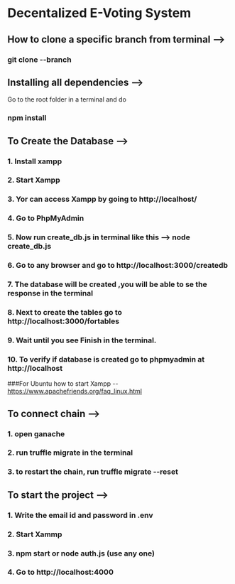 # Decentalized E-Voting System

## How to clone a specific branch from terminal -->

### git clone --branch <branch-name> <repository-url>


## Installing all dependencies -->

Go to the root folder in a terminal and do
### npm install 


## To Create the Database -->

### 1. Install xampp
### 2. Start Xampp
### 3. Yor can access Xampp by going to http://localhost/
### 4. Go to PhpMyAdmin
### 5. Now run create_db.js in terminal like this  --> node create_db.js
### 6. Go to any browser and go to http://localhost:3000/createdb
### 7. The database will be created ,you will be able to se the response in the terminal 
### 8. Next to create the tables go to http://localhost:3000/fortables
### 9. Wait until you see Finish in the terminal.
### 10. To verify if database is created go to phpmyadmin at http://localhost

###For Ubuntu how to start Xampp --  https://www.apachefriends.org/faq_linux.html

## To connect chain -->
### 1. open ganache
### 2. run truffle migrate in the terminal 
### 3. to restart the chain, run truffle migrate --reset



## To start the project -->

### 1. Write the email id and password in .env
### 2. Start Xammp
### 3. npm start  or  node auth.js  (use any one)
### 4. Go to http://localhost:4000

